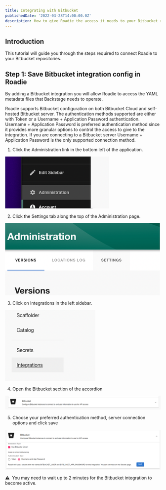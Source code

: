 ```yaml
---
title: Integrating with Bitbucket
publishedDate: '2022-03-28T14:00:00.0Z'
description: How to give Roadie the access it needs to your Bitbucket repositories.
---
```


## Introduction

This tutorial will guide you through the steps required to connect Roadie to your Bitbucket repositories.

## Step 1: Save Bitbucket integration config in Roadie

By adding a Bitbucket integration you will allow Roadie to access the YAML metadata files that Backstage needs to operate.

Roadie supports Bitbucket configuration on both Bitbucket Cloud and self-hosted Bitbucket server. The authentication methods supported are either with Token or a Username + Application Password authentication. Username + Application Password is preferred authentication method since it provides more granular options to control the access to give to the integration. If you are connecting to a Bitbucket server Username + Application Password is the only supported connection method. 

1. Click the Administration link in the bottom left of the application.

![A link that says "Administration"](./administration-link.png)

2. Click the Settings tab along the top of the Administration page.

![A link that says "Settings"](./settings-link.png)

3. Click on Integrations in the left sidebar.

![A link that says "Integrations"](./integrations-link.png)

4. Open the Bitbucket section of the accordion

![An accordion element that says "Bitbucket"](./bitbucket-section.png)

5. Choose your preferred authentication method, server connection options and click save

!["Bitbucket" integration configuration options](./bitbucket-options.png)

⚠️  &nbsp;You may need to wait up to 2 minutes for the Bitbucket integration to become active.
